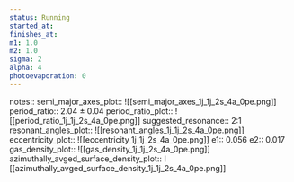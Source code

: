 ```yaml
---
status: Running
started_at:
finishes_at:
m1: 1.0
m2: 1.0
sigma: 2
alpha: 4
photoevaporation: 0
---
```


notes::
semi_major_axes_plot:: ![[semi_major_axes_1j_1j_2s_4a_0pe.png]]
period_ratio:: 2.04 ± 0.04
period_ratio_plot:: ![[period_ratio_1j_1j_2s_4a_0pe.png]]
suggested_resonance:: 2:1
resonant_angles_plot:: ![[resonant_angles_1j_1j_2s_4a_0pe.png]]
eccentricity_plot:: ![[eccentricity_1j_1j_2s_4a_0pe.png]]
e1:: 0.056
e2:: 0.017
gas_density_plot:: ![[gas_density_1j_1j_2s_4a_0pe.png]]
azimuthally_avged_surface_density_plot:: ![[azimuthally_avged_surface_density_1j_1j_2s_4a_0pe.png]]
